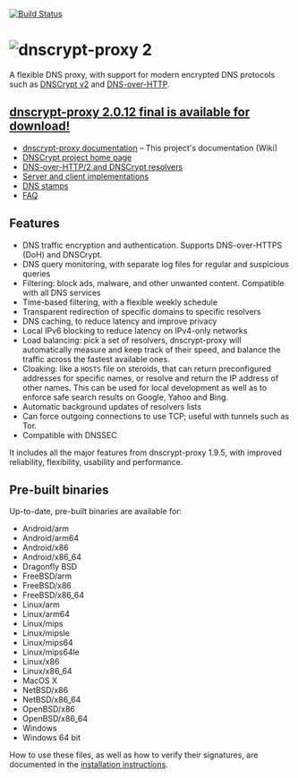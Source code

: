 [![Build Status](https://travis-ci.org/jedisct1/dnscrypt-proxy.svg?branch=master)](https://travis-ci.org/jedisct1/dnscrypt-proxy?branch=master)

# ![dnscrypt-proxy 2](https://raw.github.com/jedisct1/dnscrypt-proxy/master/logo.png?2)

A flexible DNS proxy, with support for modern encrypted DNS protocols such as [DNSCrypt v2](https://dnscrypt.info/protocol) and [DNS-over-HTTP](https://tools.ietf.org/html/draft-ietf-doh-dns-over-https-05).

## [dnscrypt-proxy 2.0.12 final is available for download!](https://github.com/jedisct1/dnscrypt-proxy/releases/latest)

* [dnscrypt-proxy documentation](https://dnscrypt.info/doc) – This project's documentation (Wiki)
* [DNSCrypt project home page](https://dnscrypt.info/)
* [DNS-over-HTTP/2 and DNSCrypt resolvers](https://dnscrypt.info/public-servers)
* [Server and client implementations](https://dnscrypt.info/implementations)
* [DNS stamps](https://dnscrypt.info/stamps)
* [FAQ](https://dnscrypt.info/faq)

## Features

* DNS traffic encryption and authentication. Supports DNS-over-HTTPS (DoH) and DNSCrypt.
* DNS query monitoring, with separate log files for regular and suspicious queries
* Filtering: block ads, malware, and other unwanted content. Compatible with all DNS services
* Time-based filtering, with a flexible weekly schedule
* Transparent redirection of specific domains to specific resolvers
* DNS caching, to reduce latency and improve privacy
* Local IPv6 blocking to reduce latency on IPv4-only networks
* Load balancing: pick a set of resolvers, dnscrypt-proxy will automatically measure and keep track of their speed, and balance the traffic across the fastest available ones.
* Cloaking: like a `HOSTS` file on steroids, that can return preconfigured addresses for specific names, or resolve and return the IP address of other names. This can be used for local development as well as to enforce safe search results on Google, Yahoo and Bing.
* Automatic background updates of resolvers lists
* Can force outgoing connections to use TCP; useful with tunnels such as Tor.
* Compatible with DNSSEC

It includes all the major features from dnscrypt-proxy 1.9.5, with improved reliability, flexibility, usability and performance.

## Pre-built binaries

Up-to-date, pre-built binaries are available for:

* Android/arm
* Android/arm64
* Android/x86
* Android/x86_64
* Dragonfly BSD
* FreeBSD/arm
* FreeBSD/x86
* FreeBSD/x86_64
* Linux/arm
* Linux/arm64
* Linux/mips
* Linux/mipsle
* Linux/mips64
* Linux/mips64le
* Linux/x86
* Linux/x86_64
* MacOS X
* NetBSD/x86
* NetBSD/x86_64
* OpenBSD/x86
* OpenBSD/x86_64
* Windows
* Windows 64 bit

How to use these files, as well as how to verify their signatures, are documented in the [installation instructions](https://github.com/jedisct1/dnscrypt-proxy/wiki/installation).
